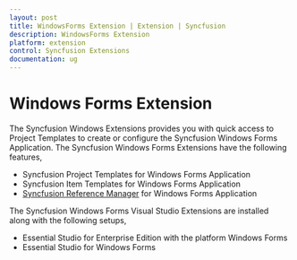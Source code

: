 ```yaml
---
layout: post
title: WindowsForms Extension | Extension | Syncfusion
description: WindowsForms Extension
platform: extension
control: Syncfusion Extensions
documentation: ug
---
```


# Windows Forms Extension

The Syncfusion Windows Extensions provides you with quick access to Project Templates to create or configure the Syncfusion Windows Forms Application. The Syncfusion Windows Forms Extensions have the following features,

* Syncfusion Project Templates for Windows Forms Application
* Syncfusion Item Templates for Windows Forms Application
* [Syncfusion Reference Manager](https://help.syncfusion.com/extension/syncfusion-reference-manager/) for Windows Forms Application

The Syncfusion Windows Forms Visual Studio Extensions are installed along with the following setups,

* Essential Studio for Enterprise Edition with the platform Windows Forms
* Essential Studio for Windows Forms
